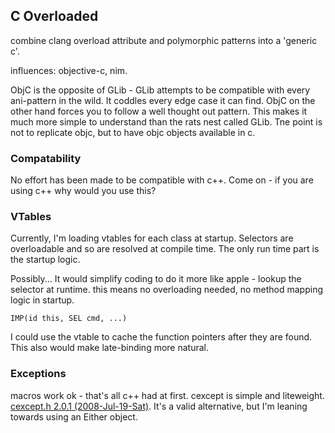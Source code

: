 ## C Overloaded

combine clang overload attribute and polymorphic patterns into a 'generic c'.

influences: objective-c, nim. 

ObjC is the opposite of GLib - GLib attempts to be compatible with every ani-pattern in the wild. It coddles every edge case it can find. ObjC on the other hand forces you to follow a well thought out pattern. This makes it much more simple to understand than the rats nest called GLib.
Tne point is not to replicate objc, but to have objc objects available in c.

### Compatability
No effort has been made to be compatible with c++. Come on - if you are using c++ why would you use this?

### VTables
Currently, I'm loading vtables for each class at startup. Selectors are overloadable and so are resolved at compile time. The only run time part is the startup logic.

Possibly...
It would simplify coding to do it more like apple - lookup the selector at runtime. this means no overloading needed, no method mapping logic in startup. 

    IMP(id this, SEL cmd, ...)
    
I could use the vtable to cache the function pointers after they are found. This also would make late-binding more natural.

### Exceptions
macros work ok - that's all c++ had at first. cexcept is simple and liteweight. [cexcept.h 2.0.1 (2008-Jul-19-Sat)](http://www.nicemice.net/cexcept/). It's a valid alternative, but I'm leaning towards using an Either object.


